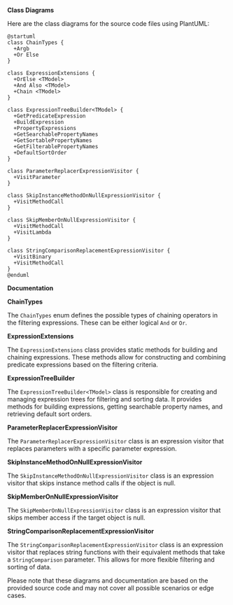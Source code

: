 **Class Diagrams**

Here are the class diagrams for the source code files using PlantUML:

```plantuml
@startuml
class ChainTypes {
  +Argb
  +Or Else
}

class ExpressionExtensions {
  +OrElse <TModel>
  +And Also <TModel>
  +Chain <TModel>
}

class ExpressionTreeBuilder<TModel> {
  +GetPredicateExpression
  +BuildExpression
  +PropertyExpressions
  +GetSearchablePropertyNames
  +GetSortablePropertyNames
  +GetFilterablePropertyNames
  +DefaultSortOrder
}

class ParameterReplacerExpressionVisitor {
  +VisitParameter
}

class SkipInstanceMethodOnNullExpressionVisitor {
  +VisitMethodCall
}

class SkipMemberOnNullExpressionVisitor {
  +VisitMethodCall
  +VisitLambda
}

class StringComparisonReplacementExpressionVisitor {
  +VisitBinary
  +VisitMethodCall
}
@enduml
```

**Documentation**

**ChainTypes**

The `ChainTypes` enum defines the possible types of chaining operators in the filtering expressions. These can be either logical `And` or `Or`.

**ExpressionExtensions**

The `ExpressionExtensions` class provides static methods for building and chaining expressions. These methods allow for constructing and combining predicate expressions based on the filtering criteria.

**ExpressionTreeBuilder<TModel>**

The `ExpressionTreeBuilder<TModel>` class is responsible for creating and managing expression trees for filtering and sorting data. It provides methods for building expressions, getting searchable property names, and retrieving default sort orders.

**ParameterReplacerExpressionVisitor**

The `ParameterReplacerExpressionVisitor` class is an expression visitor that replaces parameters with a specific parameter expression.

**SkipInstanceMethodOnNullExpressionVisitor**

The `SkipInstanceMethodOnNullExpressionVisitor` class is an expression visitor that skips instance method calls if the object is null.

**SkipMemberOnNullExpressionVisitor**

The `SkipMemberOnNullExpressionVisitor` class is an expression visitor that skips member access if the target object is null.

**StringComparisonReplacementExpressionVisitor**

The `StringComparisonReplacementExpressionVisitor` class is an expression visitor that replaces string functions with their equivalent methods that take a `StringComparison` parameter. This allows for more flexible filtering and sorting of data.

Please note that these diagrams and documentation are based on the provided source code and may not cover all possible scenarios or edge cases.